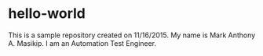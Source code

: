 # hello-world
This is a sample repository created on 11/16/2015.
My name is Mark Anthony A. Masikip.  I am an Automation Test Engineer.
